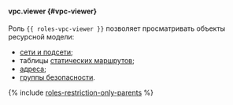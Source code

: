 #### vpc.viewer {#vpc-viewer}

Роль `{{ roles-vpc-viewer }}` позволяет просматривать объекты ресурсной модели:
- [сети и подсети](../vpc/concepts/network.md);
- таблицы [статических маршрутов](../vpc/concepts/static-routes.md);
- [адреса](../vpc/concepts/address.md);
- [группы безопасности](../vpc/concepts/security-groups.md).

{% include [roles-restriction-only-parents](iam/roles-restriction-only-parents.md) %}

